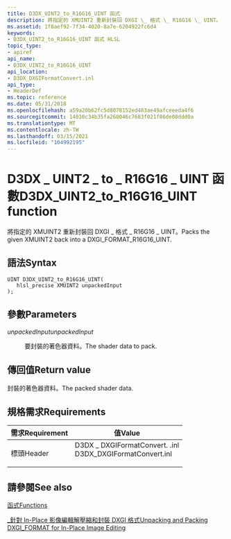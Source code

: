 ```yaml
---
title: D3DX_UINT2_to_R16G16_UINT 函式
description: 將指定的 XMUINT2 重新封裝回 DXGI \_ 格式 \_ R16G16 \_ UINT。
ms.assetid: 1f8aef92-7f34-4020-8a7e-6204922fc6d4
keywords:
- D3DX_UINT2_to_R16G16_UINT 函式 HLSL
topic_type:
- apiref
api_name:
- D3DX_UINT2_to_R16G16_UINT
api_location:
- D3DX_DXGIFormatConvert.inl
api_type:
- HeaderDef
ms.topic: reference
ms.date: 05/31/2018
ms.openlocfilehash: a59a20b62fc5d8078152ed483ae49afceeeda4f6
ms.sourcegitcommit: 14010c34b35fa268046c7683f021f86de08ddd0a
ms.translationtype: MT
ms.contentlocale: zh-TW
ms.lasthandoff: 03/15/2021
ms.locfileid: "104992195"
---
```

# <a name="d3dx_uint2_to_r16g16_uint-function"></a><span data-ttu-id="3dad7-104">D3DX \_ UINT2 \_ to \_ R16G16 \_ UINT 函數</span><span class="sxs-lookup"><span data-stu-id="3dad7-104">D3DX\_UINT2\_to\_R16G16\_UINT function</span></span>

<span data-ttu-id="3dad7-105">將指定的 XMUINT2 重新封裝回 DXGI \_ 格式 \_ R16G16 \_ UINT。</span><span class="sxs-lookup"><span data-stu-id="3dad7-105">Packs the given XMUINT2 back into a DXGI\_FORMAT\_R16G16\_UINT.</span></span>

## <a name="syntax"></a><span data-ttu-id="3dad7-106">語法</span><span class="sxs-lookup"><span data-stu-id="3dad7-106">Syntax</span></span>

``` syntax
UINT D3DX_UINT2_to_R16G16_UINT(
   hlsl_precise XMUINT2 unpackedInput
);
```

## <a name="parameters"></a><span data-ttu-id="3dad7-107">參數</span><span class="sxs-lookup"><span data-stu-id="3dad7-107">Parameters</span></span>

<dl> <dt>

<span data-ttu-id="3dad7-108">*unpackedInput*</span><span class="sxs-lookup"><span data-stu-id="3dad7-108">*unpackedInput*</span></span> 
</dt> <dd>

<span data-ttu-id="3dad7-109">要封裝的著色器資料。</span><span class="sxs-lookup"><span data-stu-id="3dad7-109">The shader data to pack.</span></span>

</dd> </dl>

## <a name="return-value"></a><span data-ttu-id="3dad7-110">傳回值</span><span class="sxs-lookup"><span data-stu-id="3dad7-110">Return value</span></span>

<span data-ttu-id="3dad7-111">封裝的著色器資料。</span><span class="sxs-lookup"><span data-stu-id="3dad7-111">The packed shader data.</span></span>

## <a name="requirements"></a><span data-ttu-id="3dad7-112">規格需求</span><span class="sxs-lookup"><span data-stu-id="3dad7-112">Requirements</span></span>



| <span data-ttu-id="3dad7-113">需求</span><span class="sxs-lookup"><span data-stu-id="3dad7-113">Requirement</span></span> | <span data-ttu-id="3dad7-114">值</span><span class="sxs-lookup"><span data-stu-id="3dad7-114">Value</span></span> |
|-------------------|--------------------------------------------------------------------------------------------------------|
| <span data-ttu-id="3dad7-115">標頭</span><span class="sxs-lookup"><span data-stu-id="3dad7-115">Header</span></span><br/> | <dl> <span data-ttu-id="3dad7-116"><dt>D3DX \_ DXGIFormatConvert. .inl</dt></span><span class="sxs-lookup"><span data-stu-id="3dad7-116"><dt>D3DX\_DXGIFormatConvert.inl</dt></span></span> </dl> |



## <a name="see-also"></a><span data-ttu-id="3dad7-117">請參閱</span><span class="sxs-lookup"><span data-stu-id="3dad7-117">See also</span></span>

<dl> <dt>

[<span data-ttu-id="3dad7-118">函式</span><span class="sxs-lookup"><span data-stu-id="3dad7-118">Functions</span></span>](format-conversion-functions.md)
</dt> <dt>

[<span data-ttu-id="3dad7-119">\_針對 In-Place 影像編輯解壓縮和封裝 DXGI 格式</span><span class="sxs-lookup"><span data-stu-id="3dad7-119">Unpacking and Packing DXGI\_FORMAT for In-Place Image Editing</span></span>](dx-graphics-hlsl-unpacking-packing-dxgi-format.md)
</dt> </dl>

 

 





